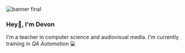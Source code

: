 ![banner final](https://github.com/djosealvarez/djosealvarez/assets/37003948/71b62d8b-140d-424b-a71e-56f39d203576)

### Hey👋, I'm Devon

I'm a teacher in computer science and audiovisual media. I'm currently training in *QA Automation* 💻